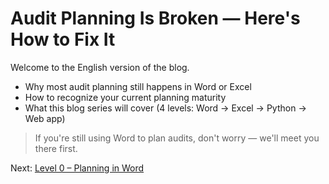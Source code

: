 # Audit Planning Is Broken — Here's How to Fix It

Welcome to the English version of the blog.
- Why most audit planning still happens in Word or Excel
- How to recognize your current planning maturity
- What this blog series will cover (4 levels: Word → Excel → Python → Web app)

> If you're still using Word to plan audits, don't worry — we'll meet you there first.

Next: [Level 0 – Planning in Word](level-0-word-en.md)
